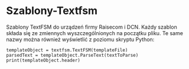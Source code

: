 # Szablony-Textfsm
Szablony TextFSM do urządzeń firmy Raisecom i DCN. Każdy szablon składa się ze zmiennych wyszczególnionych na początku pliku. Te same nazwy można również wyświetlić z poziomu skryptu Python:

```
templateObject = textfsm.TextFSM(templateFile)
parsedText = templateObject.ParseText(textToParse)
print(templateObject.header)
```
